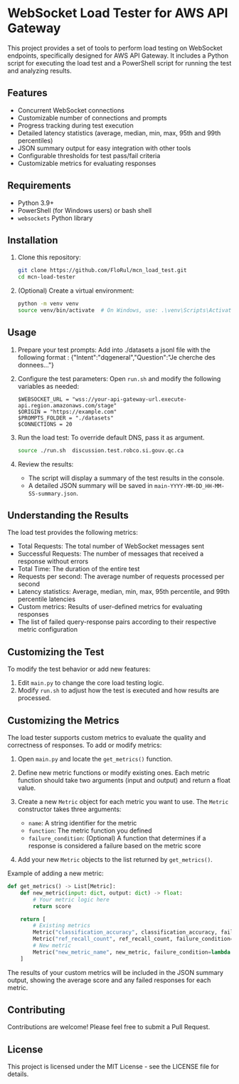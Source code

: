 ﻿# WebSocket Load Tester for AWS API Gateway

This project provides a set of tools to perform load testing on WebSocket endpoints, specifically designed for AWS API Gateway. It includes a Python script for executing the load test and a PowerShell script for running the test and analyzing results.

## Features

- Concurrent WebSocket connections
- Customizable number of connections and prompts
- Progress tracking during test execution
- Detailed latency statistics (average, median, min, max, 95th and 99th percentiles)
- JSON summary output for easy integration with other tools
- Configurable thresholds for test pass/fail criteria
- Customizable metrics for evaluating responses

## Requirements

- Python 3.9+
- PowerShell (for Windows users) or bash shell
- `websockets` Python library

## Installation

1. Clone this repository:
   ```bash
   git clone https://github.com/FloRul/mcn_load_test.git
   cd mcn-load-tester
   ```

2. (Optional) Create a virtual environment:
   ```bash
   python -m venv venv
   source venv/bin/activate  # On Windows, use: .\venv\Scripts\Activate.ps1
   ```

## Usage

1. Prepare your test prompts:
   Add into ./datasets a jsonl file with the following format : {"Intent":"dqgeneral","Question":"Je cherche des donnees..."}

2. Configure the test parameters:
   Open `run.sh` and modify the following variables as needed:
   ```text
   $WEBSOCKET_URL = "wss://your-api-gateway-url.execute-api.region.amazonaws.com/stage"
   $ORIGIN = "https://example.com"
   $PROMPTS_FOLDER = "./datasets"
   $CONNECTIONS = 20
   ```

3. Run the load test:
   To override default DNS, pass it as argument.
   ```bash
   source ./run.sh  discussion.test.robco.si.gouv.qc.ca
   ```

4. Review the results:
   - The script will display a summary of the test results in the console.
   - A detailed JSON summary will be saved in `main-YYYY-MM-DD_HH-MM-SS-summary.json`.

## Understanding the Results

The load test provides the following metrics:

- Total Requests: The total number of WebSocket messages sent
- Successful Requests: The number of messages that received a response without errors
- Total Time: The duration of the entire test
- Requests per second: The average number of requests processed per second
- Latency statistics: Average, median, min, max, 95th percentile, and 99th percentile latencies
- Custom metrics: Results of user-defined metrics for evaluating responses
- The list of failed query-response pairs according to their respective metric configuration

## Customizing the Test

To modify the test behavior or add new features:

1. Edit `main.py` to change the core load testing logic.
2. Modify `run.sh` to adjust how the test is executed and how results are processed.

## Customizing the Metrics

The load tester supports custom metrics to evaluate the quality and correctness of responses. To add or modify metrics:

1. Open `main.py` and locate the `get_metrics()` function.

2. Define new metric functions or modify existing ones. Each metric function should take two arguments (input and output) and return a float value.

3. Create a new `Metric` object for each metric you want to use. The `Metric` constructor takes three arguments:
   - `name`: A string identifier for the metric
   - `function`: The metric function you defined
   - `failure_condition`: (Optional) A function that determines if a response is considered a failure based on the metric score

4. Add your new `Metric` objects to the list returned by `get_metrics()`.

Example of adding a new metric:

```python
def get_metrics() -> List[Metric]:
    def new_metric(input: dict, output: dict) -> float:
        # Your metric logic here
        return score

    return [
        # Existing metrics
        Metric("classification_accuracy", classification_accuracy, failure_condition=lambda _, __, score: score == 0.0),
        Metric("ref_recall_count", ref_recall_count, failure_condition=lambda _, __, score: score == 0.0),
        # New metric
        Metric("new_metric_name", new_metric, failure_condition=lambda _, __, score: score < 0.5),
    ]
```

The results of your custom metrics will be included in the JSON summary output, showing the average score and any failed responses for each metric.

## Contributing

Contributions are welcome! Please feel free to submit a Pull Request.

## License

This project is licensed under the MIT License - see the LICENSE file for details.